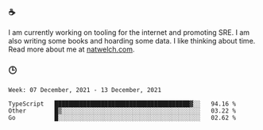 ### ☕

I am currently working on tooling for the internet and promoting SRE. I am also writing some books and hoarding some data. I like thinking about time. Read more about me at [natwelch.com](https://natwelch.com).

### 🕒

<!--START_SECTION:waka-->
```text
Week: 07 December, 2021 - 13 December, 2021

TypeScript   ██████████████████████████████████████▓░░   94.16 % 
Other        █▒░░░░░░░░░░░░░░░░░░░░░░░░░░░░░░░░░░░░░░░   03.22 % 
Go           █░░░░░░░░░░░░░░░░░░░░░░░░░░░░░░░░░░░░░░░░   02.62 % 
```
<!--END_SECTION:waka-->
